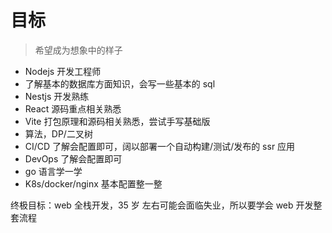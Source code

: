 # 目标

> 希望成为想象中的样子

- Nodejs 开发工程师
- 了解基本的数据库方面知识，会写一些基本的 sql
- Nestjs 开发熟练
- React 源码重点相关熟悉
- Vite 打包原理和源码相关熟悉，尝试手写基础版
- 算法，DP/二叉树
- CI/CD 了解会配置即可，阔以部署一个自动构建/测试/发布的 ssr 应用
- DevOps 了解会配置即可
- go 语言学一学
- K8s/docker/nginx 基本配置整一整

终极目标：web 全栈开发，35 岁 左右可能会面临失业，所以要学会 web 开发整套流程
